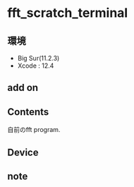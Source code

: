 # fft_scratch_terminal #

## 環境 ##
*	Big Sur(11.2.3)
*	Xcode : 12.4

## add on ##
  
## Contents ##
自前のfft program.

## Device ##


## note ##







